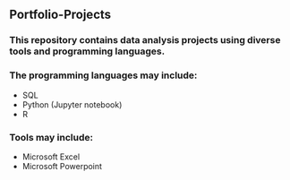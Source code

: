## Portfolio-Projects
### This repository contains data analysis projects using diverse tools and programming languages.
### The programming languages may include:
* SQL
* Python (Jupyter notebook)
* R

### Tools may include:
* Microsoft Excel
* Microsoft Powerpoint
